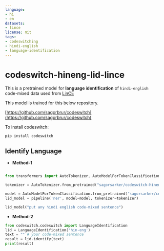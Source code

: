 ```yaml
---
language:
- hi
- en
datasets:
- lince
license: mit
tags:
- codeswitching
- hindi-english
- language-identification
---
```


# codeswitch-hineng-lid-lince
This is a pretrained model for **language identification** of `hindi-english` code-mixed data used from [LinCE](https://ritual.uh.edu/lince/home)

This model is trained for this below repository. 

[https://github.com/sagorbrur/codeswitch](https://github.com/sagorbrur/codeswitch)

To install codeswitch:

```
pip install codeswitch
```

## Identify Language

* **Method-1**

```py

from transformers import AutoTokenizer, AutoModelForTokenClassification, pipeline

tokenizer = AutoTokenizer.from_pretrained("sagorsarker/codeswitch-hineng-lid-lince")

model = AutoModelForTokenClassification.from_pretrained("sagorsarker/codeswitch-hineng-lid-lince")
lid_model = pipeline('ner', model=model, tokenizer=tokenizer)

lid_model("put any hindi english code-mixed sentence")

```

* **Method-2**

```py
from codeswitch.codeswitch import LanguageIdentification
lid = LanguageIdentification('hin-eng') 
text = "" # your code-mixed sentence 
result = lid.identify(text)
print(result)
```

